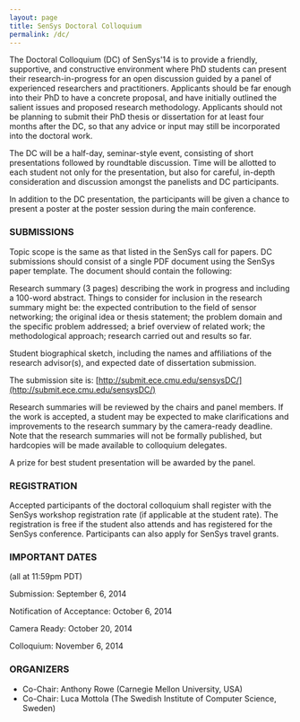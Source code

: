 ```yaml
---
layout: page
title: SenSys Doctoral Colloquium
permalink: /dc/
---
```



The Doctoral Colloquium (DC) of SenSys'14 is to provide a friendly, supportive, and constructive environment where PhD students can present their research-in-progress for an open discussion guided by a panel of experienced researchers and practitioners. Applicants should be far enough into their PhD to have a concrete proposal, and have initially outlined the salient issues and proposed research methodology. Applicants should not be planning to submit their PhD thesis or dissertation for at least four months after the DC, so that any advice or input may still be incorporated into the doctoral work.

The DC will be a half-day, seminar-style event, consisting of short presentations followed by roundtable discussion. Time will be allotted to each student not only for the presentation, but also for careful, in-depth consideration and discussion amongst the panelists and DC participants.

In addition to the DC presentation, the participants will be given a chance to present a poster at the poster session during the main conference.

### SUBMISSIONS ###
Topic scope is the same as that listed in the SenSys call for papers. DC submissions should consist of a single PDF document using the SenSys paper template. The document should contain the following:

Research summary (3 pages) describing the work in progress and including a 100-word abstract. Things to consider for inclusion in the research summary might be: the expected contribution to the field of sensor networking; the original idea or thesis statement; the problem domain and the specific problem addressed; a brief overview of related work; the methodological approach; research carried out and results so far.

Student biographical sketch, including the names and affiliations of the research advisor(s), and expected date of dissertation submission.

The submission site is: [http://submit.ece.cmu.edu/sensysDC/](http://submit.ece.cmu.edu/sensysDC/)

Research summaries will be reviewed by the chairs and panel members. If the work is accepted, a student may be expected to make clarifications and improvements to the research summary by the camera-ready deadline. Note that the research summaries will not be formally published, but hardcopies will be made available to colloquium delegates.

A prize for best student presentation will be awarded by the panel.


### REGISTRATION ###
Accepted participants of the doctoral colloquium shall register with the SenSys workshop registration rate (if applicable at the student rate). The registration is free if the student also attends and has registered for the SenSys conference. Participants can also apply for SenSys travel grants.

### IMPORTANT DATES ###
(all at 11:59pm PDT)

Submission: September 6, 2014

Notification of Acceptance: October 6, 2014

Camera Ready: October 20, 2014

Colloquium: November 6, 2014

### ORGANIZERS ###
+ Co-Chair: Anthony Rowe (Carnegie Mellon University, USA)
+ Co-Chair: Luca Mottola (The Swedish Institute of Computer Science, Sweden)
